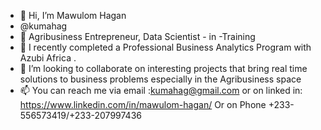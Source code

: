 - 👋 Hi, I’m  Mawulom Hagan
- @kumahag
- 👀 Agribusiness Entrepreneur, Data Scientist - in -Training
- 🌱 I recently completed a Professional Business Analytics Program with Azubi Africa .
- 💞️ I’m looking to collaborate on interesting projects that bring real time solutions to business problems especially in the Agribusiness space
- 📫 You can reach me via email :kumahag@gmail.com or on linked in: https://www.linkedin.com/in/mawulom-hagan/
 Or on Phone +233-556573419/+233-207997436
<!---
kumahag/kumahag is a ✨ special ✨ repository because its `README.md` (this file) appears on your GitHub profile.
You can click the Preview link to take a look at your changes.
--->

